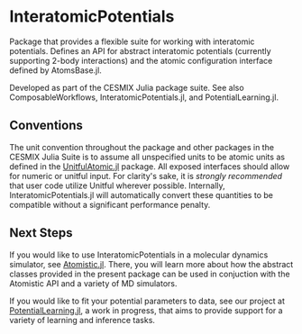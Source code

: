 # InteratomicPotentials

Package that provides a flexible suite for working with interatomic potentials. Defines an API for abstract interatomic potentials (currently supporting 2-body interactions) and the atomic configuration interface defined by AtomsBase.jl.

Developed as part of the CESMIX Julia package suite. See also ComposableWorkflows, InteratomicPotentials.jl, and PotentialLearning.jl.


## Conventions

The unit convention throughout the package and other packages in the CESMIX Julia Suite is to assume all unspecified units to be atomic units as defined in the [UnitfulAtomic.jl](https://github.com/sostock/UnitfulAtomic.jl) package. All exposed interfaces should allow for numeric or unitful input. For clarity's sake, it is _strongly recommended_ that user code utilize Unitful wherever possible. Internally, InteratomicPotentials.jl will automatically convert these quantities to be compatible without a significant performance penalty.


## Next Steps

If you would like to use InteratomicPotentials in a molecular dynamics simulator, see [Atomistic.jl](https://github.com/cesmix-mit/Atomistic.jl). There, you will learn more about how the abstract classes provided in the present package can be used in conjuction with the Atomistic API and a variety of MD simulators. 

If you would like to fit your potential parameters to data, see our project at [PotentialLearning.jl](https://github.com/cesmix-mit/PotentialLearning.jl), a work in progress, that aims to provide support for a variety of learning and inference tasks.
